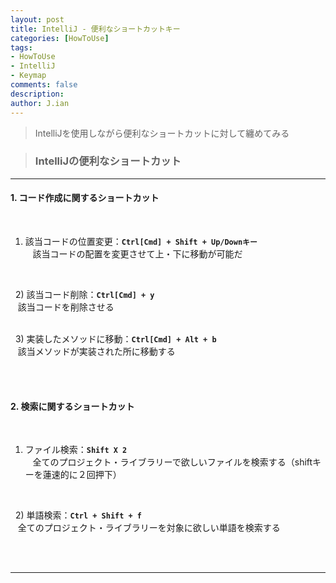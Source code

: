 ```yaml
---
layout: post
title: IntelliJ - 便利なショートカットキー
categories: [HowToUse]
tags: 
- HowToUse
- IntelliJ
- Keymap
comments: false
description:
author: J.ian
---
```

<input type="hidden" id="categoryName" value="HowToUse" />

> IntelliJを使用しながら便利なショートカットに対して纏めてみる

> ### IntelliJの便利なショートカット     

___


#### 1. コード作成に関するショートカット

&nbsp; 
1) 該当コードの位置変更：**` Ctrl[Cmd] + Shift + Up/Downキー `**      
&nbsp;&nbsp; 
該当コードの配置を変更させて上・下に移動が可能だ     
<br />

&nbsp; 
2) 該当コード削除：**` Ctrl[Cmd] + y `**     
&nbsp;&nbsp; 
該当コードを削除させる       
<br />

&nbsp; 
3) 実装したメソッドに移動：**` Ctrl[Cmd] + Alt + b `**     
&nbsp;&nbsp; 
該当メソッドが実装された所に移動する        

<br /><br />


#### 2. 検索に関するショートカット

&nbsp; 
1) ファイル検索：**` Shift X 2 `**      
&nbsp;&nbsp; 
全てのプロジェクト・ライブラリーで欲しいファイルを検索する（shiftキーを蓮速的に２回押下）     
<br />

&nbsp; 
2) 単語検索：**` Ctrl + Shift + f `**      
&nbsp;&nbsp; 
全てのプロジェクト・ライブラリーを対象に欲しい単語を検索する     

<br /><br />

___